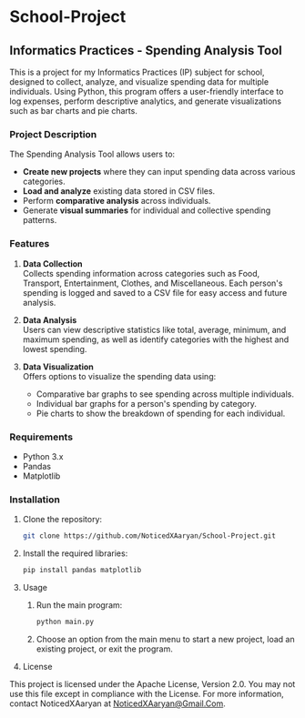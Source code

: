 ﻿# School-Project

## Informatics Practices - Spending Analysis Tool

This is a project for my Informatics Practices (IP) subject for school, designed to collect, analyze, and visualize spending data for multiple individuals. Using Python, this program offers a user-friendly interface to log expenses, perform descriptive analytics, and generate visualizations such as bar charts and pie charts.

### Project Description

The Spending Analysis Tool allows users to:
- **Create new projects** where they can input spending data across various categories.
- **Load and analyze** existing data stored in CSV files.
- Perform **comparative analysis** across individuals.
- Generate **visual summaries** for individual and collective spending patterns.

### Features

1. **Data Collection**  
   Collects spending information across categories such as Food, Transport, Entertainment, Clothes, and Miscellaneous. Each person's spending is logged and saved to a CSV file for easy access and future analysis.

2. **Data Analysis**  
   Users can view descriptive statistics like total, average, minimum, and maximum spending, as well as identify categories with the highest and lowest spending.

3. **Data Visualization**  
   Offers options to visualize the spending data using:
   - Comparative bar graphs to see spending across multiple individuals.
   - Individual bar graphs for a person's spending by category.
   - Pie charts to show the breakdown of spending for each individual.

### Requirements

- Python 3.x
- Pandas
- Matplotlib

### Installation

1. Clone the repository:
   ```bash
   git clone https://github.com/NoticedXAaryan/School-Project.git
   
2. Install the required libraries:
   ```bash
   pip install pandas matplotlib

3. Usage

   1. Run the main program:
       ```bash
       python main.py

   2. Choose an option from the main menu to start a new project, load an existing project, or exit the program.

4. License

This project is licensed under the Apache License, Version 2.0. You may not use this file except in compliance with the License. For more information, contact NoticedXAaryan at NoticedXAaryan@Gmail.Com.
